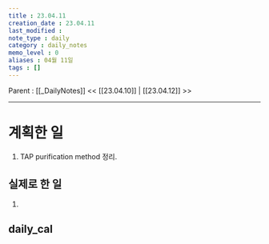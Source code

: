 ```yaml
---
title : 23.04.11
creation_date : 23.04.11
last_modified :
note_type : daily
category : daily_notes
memo_level : 0
aliases : 04월 11일
tags : []
---
```

Parent : [[_DailyNotes]]
<< [[23.04.10]] | [[23.04.12]] >>

---
# 계획한 일

1. TAP purification method 정리.

## 실제로 한 일

1.  

## daily_cal
